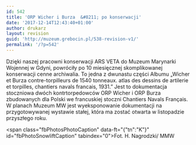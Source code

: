 ```yaml
---
id: 542
title: 'ORP Wicher i Burza  &#8211; po konserwacji'
date: '2017-12-14T12:43:40+01:00'
author: drukarz
layout: revision
guid: 'http://muzeum.grebocin.pl/538-revision-v1/'
permalink: '/?p=542'
---
```


Dzięki naszej pracowni konserwacji ARS VETA do Muzeum Marynarki Wojennej w Gdyni, powróciły po 10 miesięcznej skomplikowanej konserwacji cenne archiwalia. To jedna z dwunastu części Albumu „Wicher et Burza contre-torpilleurs de 1540 tonneaux. atlas des dessins de artilerie et torpilles, chantiers navals francais, 1931.” Jest to dokumentacja stoczniowa dwóch kontrtorpedowców ORP Wicher i ORP Burza zbudowanych dla Polski we francuskiej stoczni Chantiers Navals Français. <span class="text_exposed_show">W planach Muzeum MW jest wyeksponowanie dokumentacji na przygotowywanej wystawie stałej, która ma zostać otwarta w listopadzie przyszłego roku.</span>

<span class="fbPhotosPhotoCaption" data-ft="{"tn":"K"}" id="fbPhotoSnowliftCaption" tabindex="0"><span class="hasCaption">Fot. H. Nagrodzki/ MMW</span></span>